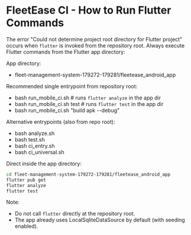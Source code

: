 # FleetEase CI - How to Run Flutter Commands

The error "Could not determine project root directory for Flutter project" occurs when `flutter` is invoked from the repository root. Always execute Flutter commands from the Flutter app directory:

App directory:
- fleet-management-system-179272-179281/fleetease_android_app

Recommended single entrypoint from repository root:
- bash run_mobile_ci.sh                # runs `flutter analyze` in the app dir
- bash run_mobile_ci.sh test           # runs `flutter test` in the app dir
- bash run_mobile_ci.sh "build apk --debug"

Alternative entrypoints (also from repo root):
- bash analyze.sh
- bash test.sh
- bash ci_entry.sh
- bash ci_universal.sh

Direct inside the app directory:
```bash
cd fleet-management-system-179272-179281/fleetease_android_app
flutter pub get
flutter analyze
flutter test
```

Note:
- Do not call `flutter` directly at the repository root.
- The app already uses LocalSqliteDataSource by default (with seeding enabled).
